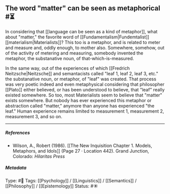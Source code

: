## The word "matter" can be seen as metaphorical  #⏳ 

In considering that [[language can be seen as a kind of metaphor]], what about "matter," the favorite word of [[Fundamentalism|Fundemtalist]] [[materialism|Materialists]]? This too is a metaphor, and is related to meter and measure and, oddly enough, to mother also. Somewhere, somehow, out of the activity of metering and measuring, somebody invented the metaphor, the substanative noun, of that-which-is-measured.

In the same way, out of the experiences of which [[Fredrich Neitzsche|Neitzsche]] and semantacists called "leaf 1, leaf 2, leaf 3, etc." the substanative noun, or metaphor, of "leaf" was created. That process was very poetic indeed and even metaphysical considering that philosopher [[Plato]] either believed, or has been understood to believe, that "leaf" really existed somewhere. So too, most Materialists seem to believe that "matter" exists somewhere. But nobody has ever experienced this metaphor or abstraction called "matter," anymore than anyone has experienced "the leaf." Human experience remains limited to measurement 1, measurement 2, measurement 3, and so on. 

___

##### References

- Wilson, A., Robert (1986). [[The New Inquisition Chapter 1. Models, Metaphors, and Idols]] (Page 27 · Location 442). Grand Junction, Colorado: _Hilaritas Press_

##### Metadata

Type: #🔴 
Tags: [[Psychology]] / [[Linguistics]] / [[Semantics]] / [[Philosophy]] / [[Epistemology]]
Status: #☀️ 